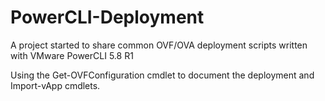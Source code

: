 PowerCLI-Deployment
===================

A project started to share common OVF/OVA deployment scripts written with VMware PowerCLI 5.8 R1

Using the Get-OVFConfiguration cmdlet to document the deployment and Import-vApp cmdlets.
